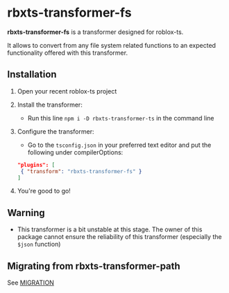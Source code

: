 # rbxts-transformer-fs

**rbxts-transformer-fs** is a transformer designed for roblox-ts.

It allows to convert from any file system related functions to an expected functionality offered with this transformer.

## Installation

1. Open your recent roblox-ts project

2. Install the transformer:

   - Run this line `npm i -D rbxts-transformer-ts` in the command line

3. Configure the transformer:

   - Go to the `tsconfig.json` in your preferred text editor and put the following under compilerOptions:

   ```json
   "plugins": [
   	{ "transform": "rbxts-transformer-fs" }
   ]
   ```

4. You're good to go!

## Warning

- This transformer is a bit unstable at this stage. The owner of this package cannot ensure the reliability of this transformer (especially the `$json` function)

## Migrating from rbxts-transformer-path

See [MIGRATION](MIGRATION.md)
